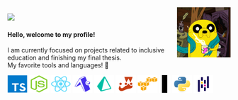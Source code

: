 <img align="right" width=24% src="jake.gif"/>

<div align="left">  
  
  ![](https://komarev.com/ghpvc/?username=azevgabriel&color=006bed)
  <h4> Hello, welcome to my profile! </h4>
  
  <p>I am currently focused on projects related to inclusive education and finishing my final thesis. <br> My favorite tools and languages! 🧑‍</p>
  
  <div style="display: inline_block">
    <img align="center" alt="TypeScript" height="40" width="45" src="https://github.com/devicons/devicon/blob/master/icons/typescript/typescript-original.svg">
    <img align="center" alt="Nodejs" height="40" width="45" src="https://github.com/devicons/devicon/blob/master/icons/nodejs/nodejs-original.svg" />
    <img align="center" alt="ReactJS" height="40" width="45" src="https://github.com/devicons/devicon/blob/master/icons/react/react-original.svg">
    <img align="center" alt="Expo" height="40" width="45" src="https://github.com/vscode-icons/vscode-icons/blob/master/icons/file_type_expo.svg">
    <img align="center" alt="Prisma" height="40" width="45" src="https://github.com/PKief/vscode-material-icon-theme/blob/main/icons/prisma.svg">
    <img align="center" alt="Jest" height="40" width="45" src="https://github.com/vscode-icons/vscode-icons/blob/master/icons/file_type_jest.svg">
    <img align="center" alt="Amazon" height="40" width="45" src="https://github.com/devicons/devicon/blob/master/icons/amazonwebservices/amazonwebservices-original.svg">   
    <img align="center" alt="Divider" height="40" width="25" src="divider.svg">    
    <img align="center" alt="Python" height="40" width="45" src="https://github.com/devicons/devicon/blob/master/icons/python/python-original.svg">                     <img align="center" alt="Pandas" height="40" width="45" src="https://github.com/devicons/devicon/blob/master/icons/pandas/pandas-original.svg">
  </div>
</div>
